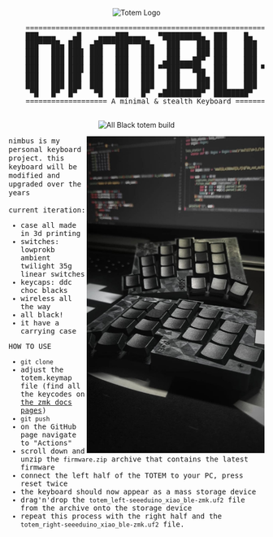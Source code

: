 <div align="center">
    <p><img width="120" alt="Totem Logo" src="https://raw.githubusercontent.com/GEIGEIGEIST/TOTEM/main/docs/images/TOTEM_logo_dark.svg"/></p>
</div>

<div align="center">
    <pre>
    ===================================================================
    ███▄▄▄▄    ▄█    ▄▄▄▄███▄▄▄▄   ▀█████████▄  ███    █▄     ▄████████
    ███▀▀▀██▄ ███  ▄██▀▀▀███▀▀▀██▄   ███    ███ ███    ███   ███    ███
    ███   ███ ███▌ ███   ███   ███   ███    ███ ███    ███   ███    █▀ 
    ███   ███ ███▌ ███   ███   ███  ▄███▄▄▄██▀  ███    ███   ███       
    ███   ███ ███▌ ███   ███   ███ ▀▀███▀▀▀██▄  ███    ███ ▀███████████
    ███   ███ ███  ███   ███   ███   ███    ██▄ ███    ███          ███
    ███   ███ ███  ███   ███   ███   ███    ███ ███    ███    ▄█    ███
     ▀█   █▀  █▀    ▀█   ███   █▀  ▄█████████▀  ████████▀   ▄████████▀ 
    =================== A minimal & stealth Keyboard ==================
    </pre>
</div>

<div align="center">
    <p><img width="800" alt="All Black totem build" src="https://github.com/GEIGEIGEIST/TOTEM/blob/main/docs/images/TOTEM_layout.svg"/></p>
</div>

<!--
<img width="350" src="https://github.com/leomoreno11/leomoreno11/blob/main/materials/cybersigilism.jpeg" align="right">
-->
<img width="350" src="https://github.com/leomoreno11/nimbus/blob/master/docs/images/nimbus_3.jpeg" align="right">


<samp>
nimbus is my personal keyboard project. this keyboard will be modified and upgraded over the years
<br>
<br>
current iteration:
<ul>
  <li> case all made in 3d printing
  <li>switches: lowprokb ambient twilight 35g linear switches</li>
  <li>keycaps: ddc choc blacks</li>
  <li>wireless all the way</li>
  <li>all black!</li>
  <li>it have a carrying case</li>
</ul>

HOW TO USE

- `git clone`
- adjust the totem.keymap file (find all the keycodes on [the zmk docs pages](https://zmk.dev/docs/codes/))
- `git push`
- on the GitHub page navigate to "Actions"
- scroll down and unzip the `firmware.zip` archive that contains the latest firmware
- connect the left half of the TOTEM to your PC, press reset twice
- the keyboard should now appear as a mass storage device
- drag'n'drop the `totem_left-seeeduino_xiao_ble-zmk.uf2` file from the archive onto the storage device
- repeat this process with the right half and the `totem_right-seeeduino_xiao_ble-zmk.uf2` file.
